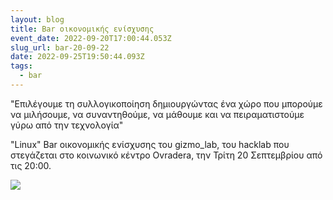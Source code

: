 ```yaml
---
layout: blog
title: Bar οικονομικής ενίσχυσης
event_date: 2022-09-20T17:00:44.053Z
slug_url: bar-20-09-22
date: 2022-09-25T19:50:44.093Z
tags:
  - bar
---
```

"Επιλέγουμε τη συλλογικοποίηση δημιουργώντας ένα χώρο που μπορούμε να μιλήσουμε, να συναντηθούμε, να μάθουμε και να πειραματιστούμε γύρω από την τεχνολογία"

"Linux" Bar οικονομικής ενίσχυσης του gizmo_lab, του hacklab που στεγάζεται στο κοινωνικό κέντρο Ovradera, την Τρίτη 20 Σεπτεμβρίου από τις 20:00.

![](/images/bar-20-09-22.jpg)